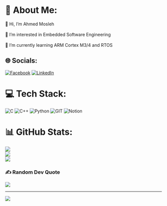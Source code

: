 # 💫 About Me:
👋 Hi, I’m Ahmed Mosleh<br><br>👀 I’m interested in Embedded Software Engineering<br><br>🌱 I’m currently learning ARM Cortex M3/4 and RTOS


## 🌐 Socials:
[![Facebook](https://img.shields.io/badge/Facebook-%231877F2.svg?logo=Facebook&logoColor=white)](https://facebook.com/https://www.facebook.com/ahmed.mosleh.921677/) [![LinkedIn](https://img.shields.io/badge/LinkedIn-%230077B5.svg?logo=linkedin&logoColor=white)](https://linkedin.com/in/https://www.linkedin.com/in/ahmedmmosleh/) 

# 💻 Tech Stack:
![C](https://img.shields.io/badge/c-%2300599C.svg?style=for-the-badge&logo=c&logoColor=white) ![C++](https://img.shields.io/badge/c++-%2300599C.svg?style=for-the-badge&logo=c%2B%2B&logoColor=white) ![Python](https://img.shields.io/badge/python-3670A0?style=for-the-badge&logo=python&logoColor=ffdd54) ![GIT](https://img.shields.io/badge/Git-fc6d26?style=for-the-badge&logo=git&logoColor=white) ![Notion](https://img.shields.io/badge/Notion-%23000000.svg?style=for-the-badge&logo=notion&logoColor=white)
# 📊 GitHub Stats:
![](https://github-readme-stats.vercel.app/api?username=ahmedmosleh&theme=dark&hide_border=false&include_all_commits=false&count_private=false)<br/>
![](https://github-readme-streak-stats.herokuapp.com/?user=ahmedmosleh&theme=dark&hide_border=false)<br/>
![](https://github-readme-stats.vercel.app/api/top-langs/?username=ahmedmosleh&theme=dark&hide_border=false&include_all_commits=false&count_private=false&layout=compact)

### ✍️ Random Dev Quote
![](https://quotes-github-readme.vercel.app/api?type=horizontal&theme=radical)

---
[![](https://visitcount.itsvg.in/api?id=ahmedmosleh&icon=0&color=0)](https://visitcount.itsvg.in)

<!-- Proudly created with GPRM ( https://gprm.itsvg.in ) -->